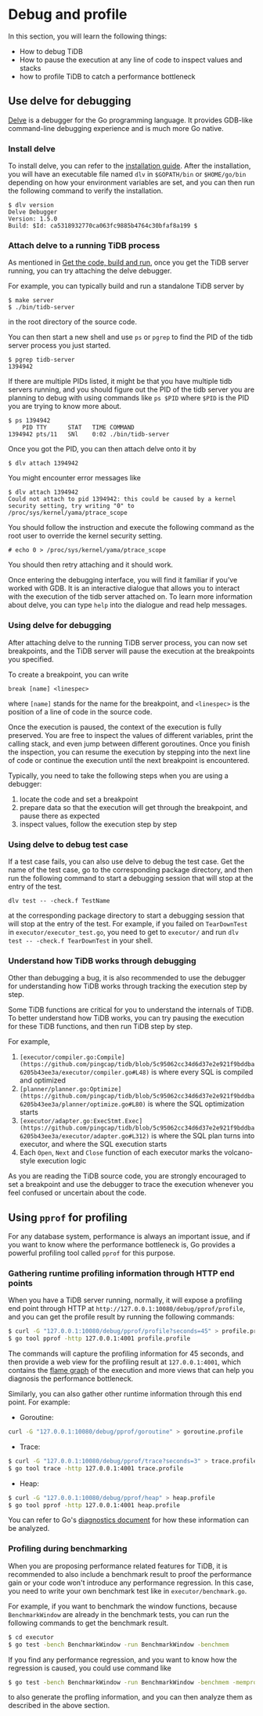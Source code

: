 # Debug and profile

In this section, you will learn the following things:
- How to debug TiDB
- How to pause the execution at any line of code to inspect values and stacks
- how to profile TiDB to catch a performance bottleneck

## Use delve for debugging

[Delve](https://github.com/go-delve/delve) is a debugger for the Go programming language. It provides GDB-like command-line debugging experience and is much more Go native.

### Install delve

To install delve, you can refer to the [installation guide](https://github.com/go-delve/delve/tree/master/Documentation/installation). After the installation, you will have an executable file named `dlv` in `$GOPATH/bin` or `$HOME/go/bin` depending on how your environment variables are set, and you can then run the following command to verify the installation.

```
$ dlv version
Delve Debugger
Version: 1.5.0
Build: $Id: ca5318932770ca063fc9885b4764c30bfaf8a199 $
```

### Attach delve to a running TiDB process

As mentioned in [Get the code, build and run](build-tidb-from-source.md), once you get the TiDB server running, you can try attaching the delve debugger.

For example, you can typically build and run a standalone TiDB server by

```
$ make server
$ ./bin/tidb-server
```

in the root directory of the source code.

You can then start a new shell and use `ps` or `pgrep` to find the PID of the tidb server process you just started.

```
$ pgrep tidb-server
1394942
```

If there are multiple PIDs listed, it might be that you have multiple tidb servers running, and you should figure out the PID of the tidb server you are planning to debug with using commands like `ps $PID` where `$PID` is the PID you are trying to know more about.

```
$ ps 1394942
    PID TTY      STAT   TIME COMMAND
1394942 pts/11   SNl    0:02 ./bin/tidb-server
```

Once you got the PID, you can then attach delve onto it by

```
$ dlv attach 1394942
```

You might encounter error messages like

```
$ dlv attach 1394942
Could not attach to pid 1394942: this could be caused by a kernel security setting, try writing "0" to /proc/sys/kernel/yama/ptrace_scope
```

You should follow the instruction and execute the following command as the root user to override the kernel security setting.

```
# echo 0 > /proc/sys/kernel/yama/ptrace_scope
```

You should then retry attaching and it should work.

Once entering the debugging interface, you will find it familiar if you’ve worked with GDB. It is an interactive dialogue that allows you to interact with the execution of the tidb server attached on. To learn more information about delve, you can type `help` into the dialogue and read help messages.

### Using delve for debugging

After attaching delve to the running TiDB server process, you can now set breakpoints, and the TiDB server will pause the execution at the breakpoints you specified.

To create a breakpoint, you can write

```
break [name] <linespec>
```

where `[name]` stands for the name for the breakpoint, and `<linespec>` is the position of a line of code in the source code.

Once the execution is paused, the context of the execution is fully preserved. You are free to inspect the values of different variables, print the calling stack, and even jump between different goroutines. Once you finish the inspection, you can resume the execution by stepping into the next line of code or continue the execution until the next breakpoint is encountered.

Typically, you need to take the following steps when you are using a debugger:

1. locate the code and set a breakpoint
2. prepare data so that the execution will get through the breakpoint, and pause there as expected
3. inspect values, follow the execution step by step

### Using delve to debug test case

If a test case fails, you can also use delve to debug the test case. Get the name of the test case, go to the corresponding package directory, and then run the following command to start a debugging session that will stop at the entry of the test. 

```
dlv test -- -check.f TestName
```

at the corresponding package directory to start a debugging session that will stop at the entry of the test. For example, if you failed on `TearDownTest` in `executor/executor_test.go`, you need to get to `executor/` and run `dlv test -- -check.f TearDownTest` in your shell.

### Understand how TiDB works through debugging

Other than debugging a bug, it is also recommended to use the debugger for understanding how TiDB works through tracking the execution step by step.

Some TiDB functions are critical for you to understand the internals of TiDB. To better understand how TiDB works, you can try pausing the execution for these TiDB functions, and then run TiDB step by step.

For example,

1. `[executor/compiler.go:Compile](https://github.com/pingcap/tidb/blob/5c95062cc34d6d37e2e921f9bddba6205b43ee3a/executor/compiler.go#L48)` is where every SQL is compiled and optimized
2. `[planner/planner.go:Optimize](https://github.com/pingcap/tidb/blob/5c95062cc34d6d37e2e921f9bddba6205b43ee3a/planner/optimize.go#L80)` is where the SQL optimization starts
3. `[executor/adapter.go:ExecStmt.Exec](https://github.com/pingcap/tidb/blob/5c95062cc34d6d37e2e921f9bddba6205b43ee3a/executor/adapter.go#L312)` is where the SQL plan turns into executor, and where the SQL execution starts
4. Each `Open`, `Next` and `Close` function of each executor marks the volcano-style execution logic

As you are reading the TiDB source code, you are strongly encouraged to set a breakpoint and use the debugger to trace the execution whenever you feel confused or uncertain about the code.

## Using `pprof` for profiling

For any database system, performance is always an important issue, and if you want to know where the performance bottleneck is, Go provides a powerful profiling tool called `pprof` for this purpose.

### Gathering runtime profiling information through HTTP end points

When you have a TiDB server running, normally, it will expose a profiling end point through HTTP at `http://127.0.0.1:10080/debug/pprof/profile`, and you can get the profile result by running the following commands:

```bash
$ curl -G "127.0.0.1:10080/debug/pprof/profile?seconds=45" > profile.profile
$ go tool pprof -http 127.0.0.1:4001 profile.profile
```

The commands will capture the profiling information for 45 seconds, and then provide a web view for the profiling result at `127.0.0.1:4001`, which contains the [flame graph](http://www.brendangregg.com/flamegraphs.html) of the execution and more views that can help you diagnosis the performance bottleneck.

Similarly, you can also gather other runtime information through this end point. For example:

- Goroutine:

```bash
curl -G "127.0.0.1:10080/debug/pprof/goroutine" > goroutine.profile
```

- Trace:

```bash
$ curl -G "127.0.0.1:10080/debug/pprof/trace?seconds=3" > trace.profile
$ go tool trace -http 127.0.0.1:4001 trace.profile
```

- Heap:

```bash
$ curl -G "127.0.0.1:10080/debug/pprof/heap" > heap.profile
$ go tool pprof -http 127.0.0.1:4001 heap.profile
```

You can refer to Go's [diagnostics document](https://golang.org/doc/diagnostics) for how these information can be analyzed.

### Profiling during benchmarking

When you are proposing performance related features for TiDB, it is recommended to also include a benchmark result to proof the performance gain or your code won't introduce any performance regression. In this case, you need to write your own benchmark test like in `executor/benchmark.go`.

For example, if you want to benchmark the window functions, because `BenchmarkWindow` are already in the benchmark tests, you can run the following commands to get the benchmark result.

```bash
$ cd executor
$ go test -bench BenchmarkWindow -run BenchmarkWindow -benchmem
```


If you find any performance regression, and you want to know how the regression is caused, you could use command like

```bash
$ go test -bench BenchmarkWindow -run BenchmarkWindow -benchmem -memprofile memprofile.out -cpuprofile profile.out
```

to also generate the profling information, and you can then analyze them as described in the above section.
